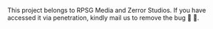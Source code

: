 This project belongs to RPSG Media and Zerror Studios.
If you have accessed it via penetration, kindly mail us to remove the bug 🥹 🥹.
